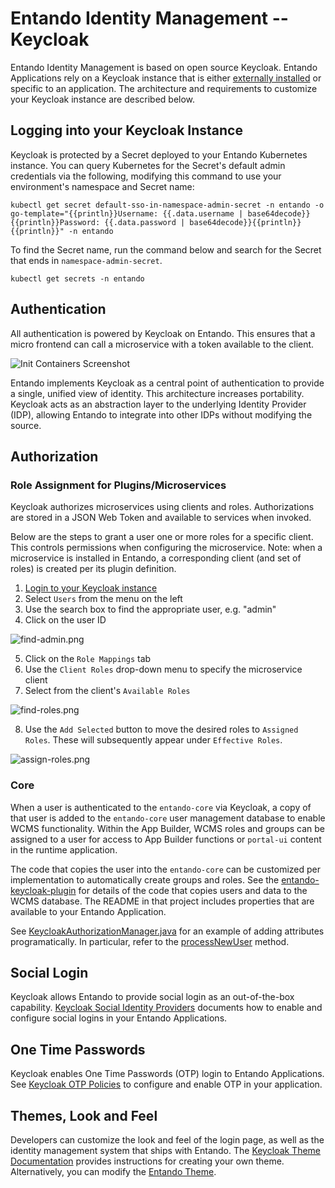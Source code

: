# Entando Identity Management -- Keycloak

Entando Identity Management is based on open source Keycloak. Entando Applications rely on a Keycloak instance that is either [externally installed](../../tutorials/devops/external-id-management.md) or specific to an application. The architecture and requirements to customize your Keycloak instance are described below.

## Logging into your Keycloak Instance

Keycloak is protected by a Secret deployed to your Entando Kubernetes instance. You can query Kubernetes for the Secret's default admin credentials via the following, modifying this command to use your environment's namespace and Secret name:

```
kubectl get secret default-sso-in-namespace-admin-secret -n entando -o go-template="{{println}}Username: {{.data.username | base64decode}}{{println}}Password: {{.data.password | base64decode}}{{println}}{{println}}" -n entando
```

To find the Secret name, run the command below and search for the Secret that ends in `namespace-admin-secret`.
```
kubectl get secrets -n entando
```

## Authentication
All authentication is powered by Keycloak on Entando. This ensures that a micro frontend can call a microservice with a token available to the client.

![Init Containers Screenshot](./img/keycloak-arch-high-level.png)

Entando implements Keycloak as a central point of authentication to provide a single, unified view of identity. This architecture increases portability. Keycloak acts as an abstraction layer to the underlying Identity Provider (IDP), allowing Entando to integrate into other IDPs without modifying the source.

## Authorization

### Role Assignment for Plugins/Microservices
Keycloak authorizes microservices using clients and roles. Authorizations are stored in a JSON Web Token and available to services when invoked.

Below are the steps to grant a user one or more roles for a specific client. This controls permissions when configuring the microservice. Note: when a microservice is installed in Entando, a corresponding client (and set of roles) is created per its plugin definition.

1. [Login to your Keycloak instance](#logging-into-your-keycloak-instance) 
2. Select `Users` from the menu on the left
3. Use the search box to find the appropriate user, e.g. "admin"
4. Click on the user ID

![find-admin.png](./img/find-admin.png)

5. Click on the `Role Mappings` tab
6. Use the `Client Roles` drop-down menu to specify the microservice client
7. Select from the client's `Available Roles`

![find-roles.png](./img/find-roles.png)

8. Use the `Add Selected` button to move the desired roles to `Assigned Roles`. These will subsequently appear under `Effective Roles`.

![assign-roles.png](./img/assign-roles.png)
### Core
When a user is authenticated to the `entando-core` via Keycloak, a copy of that user is added to the `entando-core` user management database to enable WCMS functionality. Within the App Builder, WCMS roles and groups can be assigned to a user for access to App Builder functions or `portal-ui` content in the runtime application.

The code that copies the user into the `entando-core` can be customized per implementation to automatically create groups and roles. See the [entando-keycloak-plugin](https://github.com/entando/entando-keycloak-plugin) for details of the code that copies users and data to the WCMS database. The README in that project includes properties that are available to your Entando Application.

See [KeycloakAuthorizationManager.java](https://github.com/entando/entando-keycloak-plugin/blob/master/src/main/java/org/entando/entando/keycloak/services/KeycloakAuthorizationManager.java) for an example of adding attributes programatically. In particular, refer to the [processNewUser](https://github.com/entando/entando-keycloak-plugin/blob/master/src/main/java/org/entando/entando/keycloak/services/KeycloakAuthorizationManager.java#L43) method.

## Social Login

Keycloak allows Entando to provide social login as an out-of-the-box capability. [Keycloak Social Identity Providers](https://www.keycloak.org/docs/15.0/server_admin/#social-identity-providers) documents how to enable and configure social logins in your Entando Applications.

## One Time Passwords

Keycloak enables One Time Passwords (OTP) login to Entando Applications. See [Keycloak OTP Policies](https://www.keycloak.org/docs/15.0/server_admin/#otp-policies) to configure and enable OTP in your application.

## Themes, Look and Feel

Developers can customize the look and feel of the login page, as well as the identity management system that ships with Entando. The [Keycloak Theme Documentation](https://www.keycloak.org/docs/15.0/server_admin/#_themes) provides instructions for creating your own theme. Alternatively, you can modify the [Entando Theme](https://github.com/entando/entando-keycloak/tree/master/themes/entando).
